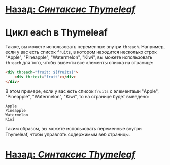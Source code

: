 # [**Назад**: *Синтаксис Thymeleaf*](../features/thymeleaf-syntax.md)

# Цикл each в Thymeleaf

Также, вы можете использовать переменные внутри `th:each`. Например, если у вас есть список `fruits`, в котором находится несколько строк "Apple", "Pineapple", "Watermelon", "Kiwi", вы можете использовать `th:each` для того, чтобы вывести все элементы списка на странице:

```html
<div th:each="fruit: ${fruits}">
    <div th:text="fruit"></div>
</div>
```

В этом примере, если у вас есть список `fruits` с элементами "Apple", "Pineapple", "Watermelon", "Kiwi", то на странице будет выведено:

```
Apple
Pineapple
Watermelon
Kiwi
```

Таким образом, вы можете использовать переменные внутри Thymeleaf, чтобы управлять содержимым веб страницы.

# [**Назад**: *Синтаксис Thymeleaf*](../features/thymeleaf-syntax.md)